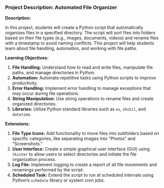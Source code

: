 ### Project Description: Automated File Organizer

**Description:**

In this project, students will create a Python script that automatically organizes files in a specified directory. The script will sort files into folders based on their file types (e.g., images, documents, videos) and rename files with a timestamp to avoid naming conflicts. This project will help students learn about file handling, automation, and working with file paths.

**Learning Objectives:**

1. **File Handling:** Understand how to read and write files, manipulate file paths, and manage directories in Python.
2. **Automation:** Automate repetitive tasks using Python scripts to improve productivity.
3. **Error Handling:** Implement error handling to manage exceptions that may occur during file operations.
4. **String Manipulation:** Use string operations to rename files and create organized directories.
5. **Libraries:** Utilize Python standard libraries such as `os`, `shutil`, and `datetime`.

**Extensions:**

1. **File Type Icons:** Add functionality to move files into subfolders based on specific categories, like separating images into "Photos" and "Screenshots."
2. **User Interface:** Create a simple graphical user interface (GUI) using `tkinter` to allow users to select directories and initiate the file organization process.
3. **Log File:** Implement logging to create a report of all file movements and renamings performed by the script.
4. **Scheduled Task:** Extend the script to run at scheduled intervals using Python’s `schedule` library or system cron jobs.
